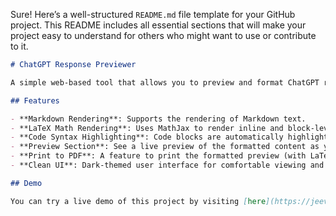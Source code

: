 Sure! Here’s a well-structured `README.md` file template for your GitHub project. This README includes all essential sections that will make your project easy to understand for others who might want to use or contribute to it.

```markdown
# ChatGPT Response Previewer

A simple web-based tool that allows you to preview and format ChatGPT responses, with Markdown rendering, syntax highlighting, and LaTeX math expression rendering. This project allows you to easily visualize the output of Markdown and LaTeX code before printing or saving it as a PDF.

## Features

- **Markdown Rendering**: Supports the rendering of Markdown text.
- **LaTeX Math Rendering**: Uses MathJax to render inline and block-level LaTeX math expressions.
- **Code Syntax Highlighting**: Code blocks are automatically highlighted using Prism.js.
- **Preview Section**: See a live preview of the formatted content as you type.
- **Print to PDF**: A feature to print the formatted preview (with LaTeX and syntax highlighting) directly to PDF.
- **Clean UI**: Dark-themed user interface for comfortable viewing and editing.

## Demo

You can try a live demo of this project by visiting [here](https://jeevjacobgeorge.github.io/chatgpt_response_to_pdf/). *(If you have a live link, insert it here.)*
